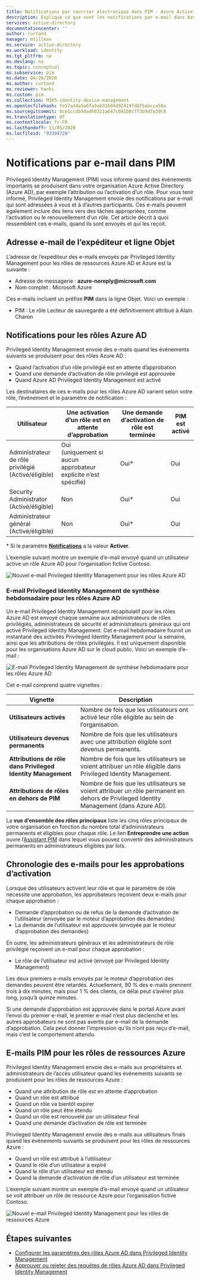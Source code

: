 ```yaml
---
title: Notifications par courrier électronique dans PIM - Azure Active Directory | Microsoft Docs
description: Explique ce que sont les notifications par e-mail dans Azure AD Privileged Identity Management (PIM).
services: active-directory
documentationcenter: ''
author: curtand
manager: mtillman
ms.service: active-directory
ms.workload: identity
ms.tgt_pltfrm: na
ms.devlang: na
ms.topic: conceptual
ms.subservice: pim
ms.date: 04/28/2020
ms.author: curtand
ms.reviewer: hanki
ms.custom: pim
ms.collection: M365-identity-device-management
ms.openlocfilehash: fe57a44a5a6fa9a631604d92419fd8f5ebcce50a
ms.sourcegitcommit: 0ce1ccdb34ad60321a647c691b0cff3b9d7a39c8
ms.translationtype: HT
ms.contentlocale: fr-FR
ms.lasthandoff: 11/05/2020
ms.locfileid: "93394728"
---
```

# <a name="email-notifications-in-pim"></a>Notifications par e-mail dans PIM

Privileged Identity Management (PIM) vous informe quand des événements importants se produisent dans votre organisation Azure Active Directory (Azure AD), par exemple l’attribution ou l’activation d’un rôle. Pour vous tenir informé, Privileged Identity Management envoie des notifications par e-mail qui sont adressées à vous et à d’autres participants. Ces e-mails peuvent également inclure des liens vers des tâches appropriées, comme l’activation ou le renouvellement d’un rôle. Cet article décrit à quoi ressemblent ces e-mails, quand ils sont envoyés et qui les reçoit.

## <a name="sender-email-address-and-subject-line"></a>Adresse e-mail de l’expéditeur et ligne Objet

L’adresse de l’expéditeur des e-mails envoyés par Privileged Identity Management pour les rôles de ressources Azure AD et Azure est la suivante :

- Adresse de messagerie : **azure-noreply\@microsoft.com**
- Nom complet : Microsoft Azure

Ces e-mails incluent un préfixe **PIM** dans la ligne Objet. Voici un exemple :

- PIM : Le rôle Lecteur de sauvegarde a été définitivement attribué à Alain Charon

## <a name="notifications-for-azure-ad-roles"></a>Notifications pour les rôles Azure AD

Privileged Identity Management envoie des e-mails quand les événements suivants se produisent pour des rôles Azure AD :

- Quand l’activation d’un rôle privilégié est en attente d’approbation
- Quand une demande d’activation de rôle privilégié est approuvée
- Quand Azure AD Privileged Identity Management est activé

Les destinataires de ces e-mails pour les rôles Azure AD varient selon votre rôle, l’événement et le paramètre de notification :

| Utilisateur | Une activation d’un rôle est en attente d’approbation | Une demande d’activation de rôle est terminée | PIM est activé |
| --- | --- | --- | --- |
| Administrateur de rôle privilégié</br>(Activé/éligible) | Oui</br>(uniquement si aucun approbateur explicite n’est spécifié) | Oui* | Oui |
| Security Administrator</br>(Activé/éligible) | Non  | Oui* | Oui |
| Administrateur général</br>(Activé/éligible) | Non  | Oui* | Oui |

\* Si le paramètre [**Notifications**](pim-how-to-change-default-settings.md#notifications) a la valeur **Activer**.

L’exemple suivant montre un exemple d’e-mail envoyé quand un utilisateur active un rôle Azure AD pour l’organisation fictive Contoso.

![Nouvel e-mail Privileged Identity Management pour les rôles Azure AD](./media/pim-email-notifications/email-directory-new.png)

### <a name="weekly-privileged-identity-management-digest-email-for-azure-ad-roles"></a>E-mail Privileged Identity Management de synthèse hebdomadaire pour les rôles Azure AD

Un e-mail Privileged Identity Management récapitulatif pour les rôles Azure AD est envoyé chaque semaine aux administrateurs de rôles privilégiés, administrateurs de sécurité et administrateurs généraux qui ont activé Privileged Identity Management. Cet e-mail hebdomadaire fournit un instantané des activités Privileged Identity Management pour la semaine, ainsi que les attributions de rôles privilégiés. Il est uniquement disponible pour les organisations Azure AD sur le cloud public. Voici un exemple d’e-mail :

![E-mail Privileged Identity Management de synthèse hebdomadaire pour les rôles Azure AD](./media/pim-email-notifications/email-directory-weekly.png)

Cet e-mail comprend quatre vignettes :

| Vignette | Description |
| --- | --- |
| **Utilisateurs activés** | Nombre de fois que les utilisateurs ont activé leur rôle éligible au sein de l’organisation. |
| **Utilisateurs devenus permanents** | Nombre de fois que les utilisateurs avec une attribution éligible sont devenus permanents. |
| **Attributions de rôle dans Privileged Identity Management** | Nombre de fois que les utilisateurs se voient attribuer un rôle éligible dans Privileged Identity Management. |
| **Attributions de rôles en dehors de PIM** | Nombre de fois que les utilisateurs se voient attribuer un rôle permanent en dehors de Privileged Identity Management (dans Azure AD). |

La **vue d’ensemble des rôles principaux** liste les cinq rôles principaux de votre organisation en fonction du nombre total d’administrateurs permanents et éligibles pour chaque rôle. Le lien **Entreprendre une action** ouvre l’[Assistant PIM](pim-security-wizard.md) dans lequel vous pouvez convertir des administrateurs permanents en administrateurs éligibles par lots.

## <a name="email-timing-for-activation-approvals"></a>Chronologie des e-mails pour les approbations d’activation

Lorsque des utilisateurs activent leur rôle et que le paramètre de rôle nécessite une approbation, les approbateurs reçoivent deux e-mails pour chaque approbation :

- Demande d’approbation ou de refus de la demande d’activation de l’utilisateur (envoyée par le moteur d’approbation des demandes)
- La demande de l’utilisateur est approuvée (envoyée par le moteur d’approbation des demandes)

En outre, les administrateurs généraux et les administrateurs de rôle privilégié reçoivent un e-mail pour chaque approbation :

- Le rôle de l’utilisateur est activé (envoyé par Privileged Identity Management)

Les deux premiers e-mails envoyés par le moteur d’approbation des demandes peuvent être retardés. Actuellement, 90 % des e-mails prennent trois à dix minutes, mais pour 1 % des clients, ce délai peut s’avérer plus long, jusqu’à quinze minutes.

Si une demande d’approbation est approuvée dans le portail Azure avant l’envoi du premier e-mail, le premier e-mail n’est plus déclenché et les autres approbateurs ne sont pas avertis par e-mail de la demande d’approbation. Cela peut donner l’impression qu’ils n’ont pas reçu d’e-mail, mais c’est le comportement attendu.

## <a name="pim-emails-for-azure-resource-roles"></a>E-mails PIM pour les rôles de ressources Azure

Privileged Identity Management envoie des e-mails aux propriétaires et administrateurs de l’accès utilisateur quand les événements suivants se produisent pour les rôles de ressources Azure :

- Quand une attribution de rôle est en attente d’approbation
- Quand un rôle est attribué
- Quand un rôle va bientôt expirer
- Quand un rôle peut être étendu
- Quand un rôle est renouvelé par un utilisateur final
- Quand une demande d’activation de rôle est terminée

Privileged Identity Management envoie des e-mails aux utilisateurs finals quand les événements suivants se produisent pour les rôles de ressources Azure :

- Quand un rôle est attribué à l’utilisateur
- Quand le rôle d’un utilisateur a expiré
- Quand le rôle d’un utilisateur est étendu
- Quand la demande d’activation de rôle d’un utilisateur est terminée

L’exemple suivant montre un exemple d’e-mail envoyé quand un utilisateur se voit attribuer un rôle de ressource Azure pour l’organisation fictive Contoso.

![Nouvel e-mail Privileged Identity Management pour les rôles de ressources Azure](./media/pim-email-notifications/email-resources-new.png)

## <a name="next-steps"></a>Étapes suivantes

- [Configurer les paramètres des rôles Azure AD dans Privileged Identity Management](pim-how-to-change-default-settings.md)
- [Approuver ou rejeter des requêtes de rôles Azure AD dans Privileged Identity Management](azure-ad-pim-approval-workflow.md)
